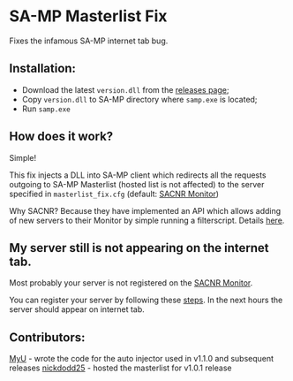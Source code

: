 # SA-MP Masterlist Fix
Fixes the infamous SA-MP internet tab bug.



## Installation:
* Download the latest `version.dll` from the [releases page](https://github.com/spmn/sa-mp_masterlist_fix/releases);
* Copy `version.dll` to SA-MP directory where `samp.exe` is located;
* Run `samp.exe`


## How does it work?
Simple! 

This fix injects a DLL into SA-MP client which redirects all the requests outgoing to SA-MP Masterlist (hosted list is not affected) to the server specified in `masterlist_fix.cfg` (default: [SACNR Monitor](http://monitor.sacnr.com/))

Why SACNR? Because they have implemented an API which allows adding of new servers to their Monitor by simple running a filterscript. Details [here](http://monitor.sacnr.com/api.html). 


## My server still is not appearing on the internet tab.
Most probably your server is not registered on the [SACNR Monitor](http://monitor.sacnr.com/). 

You can register your server by following these [steps](http://monitor.sacnr.com/api.html). In the next hours the server should appear on internet tab.


## Contributors:
[MyU](https://github.com/myudev) - wrote the code for the auto injector used in v1.1.0 and subsequent releases
[nickdodd25](https://github.com/nickdodd25) - hosted the masterlist for v1.0.1 release

